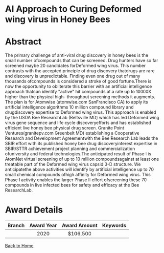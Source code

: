 
AI Approach to Curing Deformed wing virus in Honey Bees
=======================================================

# Abstract


The primary challenge of anti-viral drug discovery in honey bees is the small number ofcompounds that can be screened. Drug hunters have so far screened maybe 20 candidates forDeformed wing virus. This number contrasts with the accepted principle of drug discovery thatdrugs are rare and discovery is unpredictable. Finding even one drug out of many thousands ofcompounds is considered a stroke of good fortune.There is now the opportunity to obliterate this barrier with an artificial intelligence approach thatcan identify "active" hit compounds at a rate up to 10000X higher than the physical high-
throughput screening methods it augments. The plan is for Atomwise (atomwise.com SanFrancisco CA) to apply its artificial intelligence algorithms 10 million compound library and drugdiscovery expertise to Deformed wing virus. This approach is enabled by the USDA Bee ResearchLab (Beltsville MD) which has led Deformed wing virus gene sequence and life cycle discoveryefforts and has established efficient live honey bee physical drug screen. Granite Point Ventures(granitepv.com Greenbelt MD) establishing a Cooperative Research and Development Agreementwith the Bee Research Lab leads the SBIR effort with its published honey bee drug discoveryinterest expertise in SBIR/STTR achievement project planning and commercialization ofuniversity and federal technologies.The anticipated result of Phase I is AtomNet virtual screening of up to 10 million compoundsagainst at least one treatable part of the Deformed wing virus capsid 3-D structure. We anticipatethe above activities will identify by artificial intelligence up to 70 small chemical compounds ofhigh affinity for Deformed wing virus. This Phase I activity enables the larger Phase II effort ofscreening these 70 compounds in live infected bees for safety and efficacy at the Bee ResearchLab.  

# Award Details

|Branch|Award Year|Award Amount|Keywords|
| :---: | :---: | :---: | :---: |
||2020|$106,500||
  
  


[Back to Home](https://github.com/chrischow/dod_sbir_awards/Reports/JT/#644)